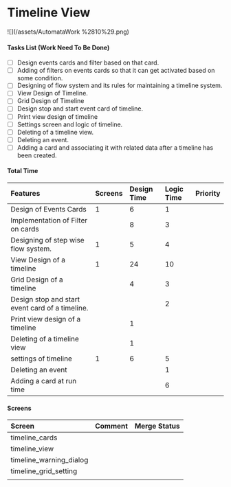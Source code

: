 # Timeline View

![](/assets/AutomataWork %2810%29.png)



#### Tasks List \(Work Need To Be Done\)

* [ ] Design events cards and filter based on that card.
* [ ] Adding of filters on events cards so that it can get activated based on some condition.
* [ ] Designing of flow system and its rules for maintaining a timeline system.
* [ ] View Design of Timeline. 
* [ ] Grid Design of Timeline
* [ ] Design stop and start event card of timeline.
* [ ] Print view design of timeline
* [ ] Settings screen and logic of timeline.
* [ ] Deleting of a timeline view.
* [ ] Deleting an event.
* [ ] Adding a card and associating it with related data after a timeline has been created.

#### Total Time

| Features | Screens | Design Time | Logic Time | Priority |
| :--- | :--- | :--- | :--- | :--- |
| Design of Events Cards | 1 | 6 | 1 |  |
| Implementation of Filter on cards |  | 8 | 3 |  |
| Designing of step wise flow system. | 1 | 5 | 4 |  |
| View Design of a timeline | 1 | 24 | 10 |  |
| Grid Design of a timeline |  | 4 | 3 |  |
| Design stop and start event card of a timeline. |  |  | 2 |  |
| Print view design of a timeline |  | 1 |  |  |
| Deleting of a timeline view |  | 1 |  |  |
| settings of timeline | 1 | 6 | 5 |  |
| Deleting an event |  |  | 1 |  |
| Adding a card at run time |  |  | 6 |  |

#### Screens

| Screen | Comment | Merge Status |
| :--- | :--- | :--- |
| timeline\_cards |  |  |
| timeline\_view |  |  |
| timeline\_warning\_dialog |  |  |
| timeline\_grid\_setting |  |  |
|  |  |  |

#### 




